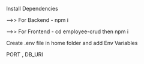
Install Dependencies

-->>  For Backend - npm i
 
-->>  For Frontend - cd employee-crud   then   npm i


 Create .env file in home folder and add Env Variables

   PORT , 
   DB_URI
